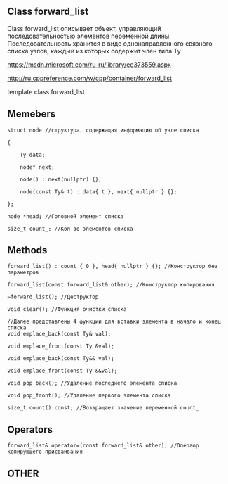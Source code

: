 ## Class forward_list

Class forward_list описывает объект, управляющий последовательностью элементов переменной длины. Последовательность хранится в виде однонаправленного связного списка узлов, каждый из которых содержит член типа Ty

https://msdn.microsoft.com/ru-ru/library/ee373559.aspx

http://ru.cppreference.com/w/cpp/container/forward_list

template <class Ty>
class forward_list

## Memebers
	struct node //структура, содержащая информацию об узле списка

	{
  
		Ty data;
    
		node* next;
    
		node() : next(nullptr) {};
    
		node(const Ty& t) : data{ t }, next{ nullptr } {};
    
	};
  
	node *head; //Головной элемент списка
  
 	size_t count_; //Кол-во элементов списка

## Methods
	forward_list() : count_{ 0 }, head{ nullptr } {}; //Конструктор без параметров
	
	forward_list(const forward_list& other); //Конструктор копирования
	
	~forward_list(); //Деструктор
	
	void clear(); //Функция очистки списка
	
	//Далее представлены 4 функции для вставки элемента в начало и конец списка
	void emplace_back(const Ty& val);
	
	void emplace_front(const Ty &val);
	
	void emplace_back(const Ty&& val);
	
	void emplace_front(const Ty &&val); 
	
	void pop_back(); //Удаление последнего элемента списка
	
	void pop_front(); //Удаление первого элемента списка
	
	size_t count() const; //Возвращает значение переменной count_

## Operators
	forward_list& operator=(const forward_list& other); //Операор копирующего присваивания

## OTHER
